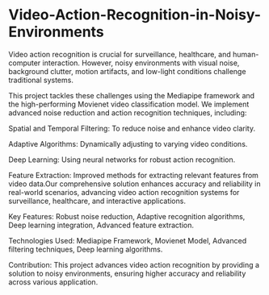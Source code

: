 # Video-Action-Recognition-in-Noisy-Environments
Video action recognition is crucial for surveillance, healthcare, and human-computer interaction. However, noisy environments with visual noise, background clutter, motion artifacts, and low-light conditions challenge traditional systems.

This project tackles these challenges using the Mediapipe framework and the high-performing Movienet video classification model. We implement advanced noise reduction and action recognition techniques, including:

Spatial and Temporal Filtering: To reduce noise and enhance video clarity.

Adaptive Algorithms: Dynamically adjusting to varying video conditions.

Deep Learning: Using neural networks for robust action recognition.

Feature Extraction: Improved methods for extracting relevant features from video data.Our comprehensive solution enhances accuracy and reliability in real-world scenarios, advancing video action recognition systems for surveillance, healthcare, and interactive applications.

Key Features:
Robust noise reduction,
Adaptive recognition algorithms,
Deep learning integration,
Advanced feature extraction.

Technologies Used:
Mediapipe Framework,
Movienet Model,
Advanced filtering techniques,
Deep learning algorithms.

Contribution:
This project advances video action recognition by providing a solution to noisy environments, ensuring higher accuracy and reliability across various application.
